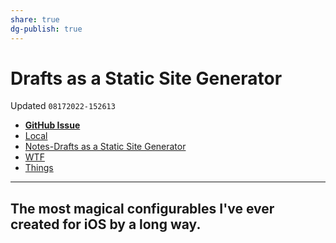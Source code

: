 ```yaml
---
share: true
dg-publish: true
---
```

# Drafts as a Static Site Generator
Updated `08172022-152613`

- [**GitHub Issue**](https://github.com/extratone/bilge/issues/359)
- [Local](drafts://open?uuid=26A9B32D-5C73-4CBD-A9D7-A18C2CBE5B74)
- [Notes-Drafts as a Static Site Generator](drafts://open?uuid=873E5A04-7A16-4E22-A66A-0A1CA88BE582)
- [WTF](https://davidblue.wtf/drafts/26A9B32D-5C73-4CBD-A9D7-A18C2CBE5B74.html)
- [Things](things:///show?id=GfyYmJ5z3y4BFxx2NNjxDd)

---

## The most magical configurables I've ever created for iOS by a long way.

<!--more-->



<!--comment-->